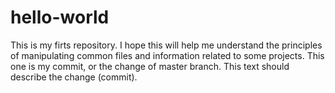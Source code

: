 # hello-world
This is my firts repository. I hope this will help me understand the principles of manipulating common files and information related to some projects.
This one is my commit, or the change of master branch. This text should describe the change (commit).
